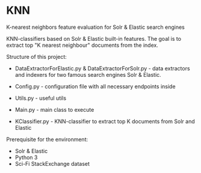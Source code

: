 # KNN
K-nearest neighbors feature evaluation for Solr &amp; Elastic search engines

KNN-classifiers based on Solr & Elastic built-in features. 
The goal is to extract top "K nearest neighbour" documents from the index.

Structure of this project:

 - DataExtractorForElastic.py & DataExtractorForSolr.py - data extractors and indexers for two famous search engines Solr & Elastic.

 - Config.py - configuration file with all necessary endpoints inside

 - Utils.py - useful utils

 - Main.py - main class to execute

 - KClassifier.py - KNN-classifier to extract top K documents from Solr and Elastic

Prerequisite for the environment:

 - Solr & Elastic
 - Python 3 
 - Sci-Fi StackExchange dataset

